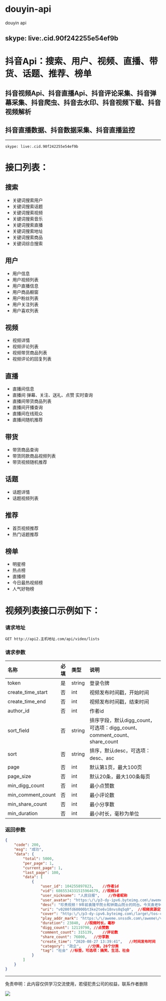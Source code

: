 # douyin-api
douyin api

## skype: live:.cid.90f242255e54ef9b


# 抖音Api：搜索、用户、视频、直播、带货、话题、推荐、榜单

## 抖音视频Api、抖音直播Api、抖音评论采集、抖音弹幕采集、抖音爬虫、抖音去水印、抖音视频下载、抖音视频解析
## 抖音直播数据、抖音数据采集、抖音直播监控

---

```
skype: live:.cid.90f242255e54ef9b
```



# 接口列表：

## 搜索

- 关键词搜索用户
- 关键词搜索话题
- 关键词搜索视频
- 关键词搜索音乐
- 关键词搜索直播
- 关键词搜索地址
- 关键词搜索商品
- 关键词综合搜索

## 用户

- 用户信息
- 用户视频列表
- 用户直播信息
- 用户商品橱窗
- 用户粉丝列表
- 用户关注列表
- 用户喜欢列表

## 视频

- 视频详情
- 视频评论列表
- 视频带货商品列表
- 视频评论的回复列表

## 直播

- 直播间信息
- 直播间 弹幕、关注、送礼、点赞 实时查询
- 直播间带货商品列表
- 直播间开播查询
- 直播间在线观众
- 直播间随机推荐

## 带货

- 带货商品查询
- 带货同款商品视频列表
- 带货视频随机推荐

## 话题

- 话题详情
- 话题视频列表

## 推荐

- 首页视频推荐
- 热门话题推荐

## 榜单

- 明星榜
- 热点榜
- 直播榜
- 今日最热视频榜
- 人气好物榜


# 视频列表接口示例如下：

### 请求地址


```http
GET http://api2.主机地址.com/api/video/lists
```


### 请求参数
| 名称 | 必填 | 类型 | 说明 |
| :--- | :--- | :--- | :--- |
| token | 是 | string | 登录令牌 |
| create_time_start | 否 | int | 视频发布时间戳，开始时间 |
| create_time_end | 否 | int | 视频发布时间戳，结束时间 |
| author_id | 否 | int | 作者id |
| sort_field | 否 | string | 排序字段，默认digg_count，可选项：digg_count、comment_count、share_count |
| sort | 否 | string | 排序，默认desc，可选项：desc、asc |
| page | 否 | int | 默认第1页，最大100页 |
| page_size | 否 | int | 默认20条，最大100条每页 |
| min_digg_count | 否 | int | 最小点赞数 |
| min_comment_count | 否 | int | 最小评论数 |
| min_share_count | 否 | int | 最小分享数 |
| min_duration | 否 | int | 最小时长，毫秒为单位 |




### 返回参数

```json
{
    "code": 200,
    "msg": "成功",
    "data": {
        "total": 5000,
        "per_page": 1,
        "current_page": 1,
        "last_page": 100,
        "data": [
            {
                "user_id": 104255897823,	//作者id
                "vid": 6865534331515964679,	//视频id
                "user_nickname": "人民日报",	//作者昵称
                "user_avatar": "https:\/\/p3-dy-ipv6.byteimg.com\/aweme\/100x100\/30ed2000aad26be101cad.jpeg?from=4010531038",	//作者头像
                "desc": "珍贵视频！9年前袁隆平院士和钟南山院士的同台。今天袁老90岁生日，生日快乐，也愿两位都健康快乐！",	//视频描述
                "uri": "v0200fd60000bt3ke2te6v18nvs8q5q0",	//视频资源定位id
                "cover": "http:\/\/p3-dy-ipv6.byteimg.com\/large\/tos-cn-p-0015\/e6240ccea8a84ff5a77b514ccdf00bc7_1598506787.webp?from=2563711402_large",	//视频封面
                "play_addr_mark": "https:\/\/aweme.snssdk.com\/aweme\/v1\/playwm?video_id=v0200fd60000bt3ke2te6v18nvs8q5q0",	//视频播放地址，带水印
                "duration": 23840,	//视频时长，毫秒
                "digg_count": 12119790,	//点赞数
                "comment_count": 315139,	//评论数
                "share_count": 76000,	//分享数
                "create_time": "2020-08-27 13:39:41",	//时间发布时间
                "category": "政企",	//分类，26个分类
                "tag": "社会"	//标签，可选项：搞笑、生活、社会
            }
        ]
    }
}
```

___________________
免责申明：此内容仅供学习交流使用，若侵犯贵公司的权益，联系作者删除

![](https://visitor-badge.laobi.icu/badge?page_id=Video-Hub.douyin-api)
